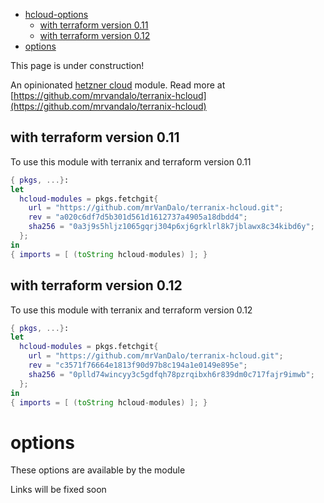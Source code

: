 * [hcloud-options](#hcloud-options)
  * [with terraform version 0.11](#with-terraform-version-0.11)
  * [with terraform version 0.12](#with-terraform-version-0.12)
* [options](#options)

<div class="alert alert-error">This page is under construction!</div>

An opinionated 
[hetzner cloud](https://www.terraform.io/docs/providers/hcloud/index.html)
module.
Read more at 
[https://github.com/mrvandalo/terranix-hcloud](https://github.com/mrvandalo/terranix-hcloud)

## with terraform version 0.11

To use this module with terranix and terraform version 0.11

```nix
{ pkgs, ...}:
let
  hcloud-modules = pkgs.fetchgit{
    url = "https://github.com/mrVanDalo/terranix-hcloud.git";
    rev = "a020c6df7d5b301d561d1612737a4905a18dbdd4";
    sha256 = "0a3j9s5hljz1065gqrj304p6xj6grklrl8k7jblawx8c34kibd6y";
  };
in
{ imports = [ (toString hcloud-modules) ]; }
```

## with terraform version 0.12

To use this module with terranix and terraform version 0.12

```nix
{ pkgs, ...}:
let
  hcloud-modules = pkgs.fetchgit{
    url = "https://github.com/mrVanDalo/terranix-hcloud.git";
    rev = "c3571f76664e1813f90d97b8c194a1e0149e895e";
    sha256 = "0plld74wincyy3c5gdfqh78pzrqibxh6r839dm0c717fajr9imwb";
  };
in
{ imports = [ (toString hcloud-modules) ]; }
```

# options

These options are available by the module

<div class="alert alert-error">Links will be fixed soon</div>
